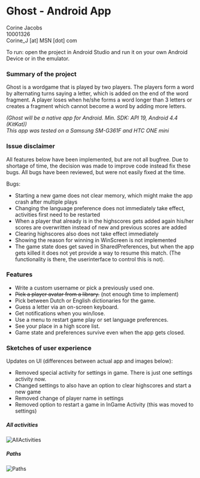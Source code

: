 # Ghost - Android App

Corine Jacobs   
10001326   
Corine_J [at] MSN [dot] com   

To run: open the project in Android Studio and run it on your own Android Device or in the emulator.  

### Summary of the project
Ghost is a wordgame that is played by two players. The players form a word by alternating turns saying a letter, which is added on the end of the word fragment. A player loses when he/she forms a word longer than 3 letters or creates a fragment which cannot become a word by adding more letters.
   
*(Ghost will be a native app for Android. Min. SDK: API 19, Android 4.4 (KitKat))*  
*This app was tested on a Samsung SM-G361F and HTC ONE mini*

### Issue disclaimer
All features below have been implemented, but are not all bugfree.
Due to shortage of time, the decision was made to improve code instead fix these bugs.
All bugs have been reviewed, but were not easily fixed at the time.

Bugs:  
- Starting a new game does not clear memory, which might make the app crash after multiple plays
- Changing the language preference does not immediately take effect, activities first need to be restarted
- When a player that already is in the highscores gets added again his/her scores are overwritten instead of new and previous scores are added
- Clearing highscores also does not take effect immediately
- Showing the reason for winning in WinScreen is not implemented
- The game state does get saved in SharedPreferences, but when the app gets killed it does not yet provide a way to resume this match. (The functionality is there, the userinterface to control this is not).

### Features
- Write a custom username or pick a previously used one.  
- ~~Pick a player avatar from a library.~~ (not enough time to implement)  
- Pick between Dutch or English dictionaries for the game.
- Guess a letter via an on-screen keyboard.
- Get notifications when you win/lose.
- Use a menu to restart game play or set language preferences.
- See your place in a high score list.
- Game state and preferences survive even when the app gets closed.

### Sketches of user experience

Updates on UI (differences between actual app and images below):  
- Removed special activity for settings in game. There is just one settings activity now.
- Changed settings to also have an option to clear highscores and start a new game
- Removed change of player name in settings 
- Removed option to restart a game in InGame Activity (this was moved to settings)

##### All activities  
![AllActivities](/doc/AllActivities.jpg)
##### Paths  
![Paths](/doc/Paths.jpg)
